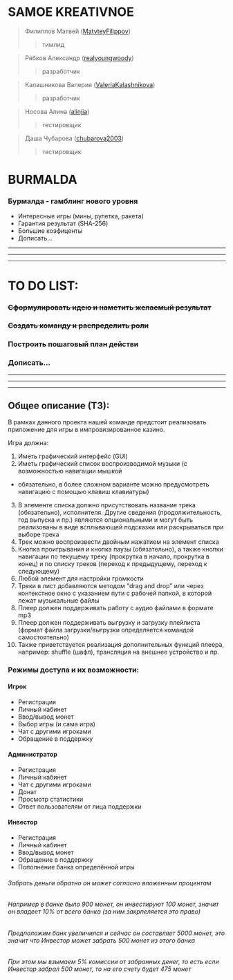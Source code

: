# SAMOE KREATIVNOE

> Филиппов Матвей ([MatvteyFilippov](https://github.com/MatvteFilippov "GitHub"))
>> тимлид

> Рябков Александр ([realyoungwoody](https://github.com/realyoungwoody "GitHub"))
>> разработчик

> Калашникова Валерия ([ValeriaKalashnikova](https://github.com/ValeriaKalashnikova "GitHub"))
>> разработчик

> Носова Алина ([alinjia](https://github.com/alinjia "GitHub"))
>> тестировщик

> Даша Чубарова ([chubarova2003](https://github.com/chubarova2003 "GitHub"))
>> тестировщик

# BURMALDA
### Бурмалда - гамблинг нового уровня
- Интересные игры (мины, рулетка, ракета)
- Гарантия результат (SHA-256)
- Большие коэфиценты
- Дописать...

***
***
***

# TO DO LIST:

### ~~Сформулировать идею и наметить желаемый результат~~
### ~~Создать команду и распределить роли~~
### Построить пошаговый план действи
### Дописать...

***
***
***

## Общее описание (ТЗ):

В рамках данного проекта нашей команде предстоит реализовать приложение для игры в импровизированное казино.

Игра должна:
1. Иметь графический интерфейс (GUI)
2. Иметь графический список воспроизводимой музыки (с возможностью навигации мышкой
- обязательно, в более сложном варианте можно предусмотреть навигацию с помощью
клавиш клавиатуры)
3. В элементе списка должно присутствовать название трека (обязательно), исполнителя.
Другие сведения (продолжительность, год выпуска и пр.) являются опциональными и могут
быть реализованы в виде всплывающей подсказки или раскрываться при выборе трека
4. Трек можно воспроизвести двойным нажатием на элемент списка
5. Кнопка проигрывания и кнопка паузы (обязательно), а также кнопки навигации по текущему
треку (прокрутка в начало, прокрутка в конец) и по списку треков (переход к предыдущему,
переход к следующему)
6. Любой элемент для настройки громкости
7. Треки в лист добавляются методом “drag and drop” или через контекстное окно с указанием
пути с рабочей папкой, в которой лежат музыкальные файлы
8. Плеер должен поддерживать работу с аудио файлами в формате mp3
9. Плеер должен поддерживать выгрузку и загрузку плейлиста (формат файла
загрузки/выгрузки определяется командой самостоятельно)
10. Также приветствуется реализация дополнительных функций плеера, например: shuffle
(шафл), трансляция на внешнее устройство и пр.

### Режимы доступа и их возможности:
#### Игрок
- Регистрация
- Личный кабинет
- Ввод/вывод монет
- Выбор игры (и сама игра)
- Чат с другими игроками
- Обращение в поддержку

#### Администратор
- Регистрация
- Личный кабинет
- Чат с другими игроками
- Донат
- Просмотр статистики
- Ответ пользователям от лица поддержки

#### Инвестор
- Регистрация
- Личный кабинет
- Ввод/вывод монет
- Обращение в поддержку
- Пополнение банка определённой игры
###### Забрать деньги обратно он может согласно вложенным процентам
###### Например в банке было 900 монет, он инвестируют 100 монет, значит он владеет 10% от всего банка (за ним закрпеляется это право)
###### Предположим банк увеличился и сейчас он составляет 5000 монет, это значит что Инвестор может забрать 500 монет из этого банка
###### При этом мы взымаем 5% комиссии от забранных денег, то есть если Инвестор забрал 500 монет, то на его счету будет 475 монет
